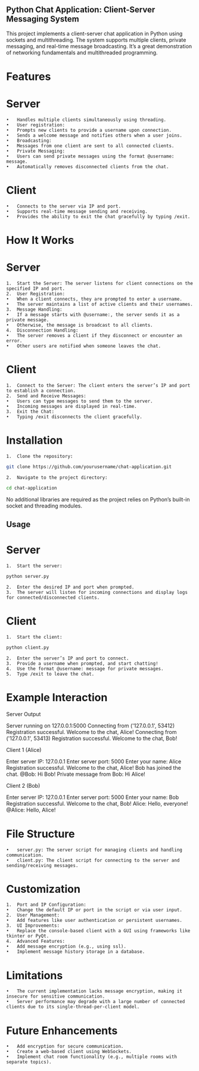 ## Python Chat Application: Client-Server Messaging System

This project implements a client-server chat application in Python using sockets and multithreading. The system supports multiple clients, private messaging, and real-time message broadcasting. It’s a great demonstration of networking fundamentals and multithreaded programming.

# Features

# Server
	•	Handles multiple clients simultaneously using threading.
	•	User registration:
	•	Prompts new clients to provide a username upon connection.
	•	Sends a welcome message and notifies others when a user joins.
	•	Broadcasting:
	•	Messages from one client are sent to all connected clients.
	•	Private Messaging:
	•	Users can send private messages using the format @username: message.
	•	Automatically removes disconnected clients from the chat.

# Client
	•	Connects to the server via IP and port.
	•	Supports real-time message sending and receiving.
	•	Provides the ability to exit the chat gracefully by typing /exit.

# How It Works

# Server
	1.	Start the Server: The server listens for client connections on the specified IP and port.
	2.	User Registration:
	•	When a client connects, they are prompted to enter a username.
	•	The server maintains a list of active clients and their usernames.
	3.	Message Handling:
	•	If a message starts with @username:, the server sends it as a private message.
	•	Otherwise, the message is broadcast to all clients.
	4.	Disconnection Handling:
	•	The server removes a client if they disconnect or encounter an error.
	•	Other users are notified when someone leaves the chat.

# Client
	1.	Connect to the Server: The client enters the server’s IP and port to establish a connection.
	2.	Send and Receive Messages:
	•	Users can type messages to send them to the server.
	•	Incoming messages are displayed in real-time.
	3.	Exit the Chat:
	•	Typing /exit disconnects the client gracefully.

# Installation
	1.	Clone the repository:
 
```bash
git clone https://github.com/yourusername/chat-application.git
```


	2.	Navigate to the project directory:
 
```bash
cd chat-application
```


No additional libraries are required as the project relies on Python’s built-in socket and threading modules.

## Usage

# Server
	1.	Start the server:
 
```bash
python server.py
```

	2.	Enter the desired IP and port when prompted.
	3.	The server will listen for incoming connections and display logs for connected/disconnected clients.

# Client
	1.	Start the client:
 
```bash
python client.py
```

	2.	Enter the server’s IP and port to connect.
	3.	Provide a username when prompted, and start chatting!
	4.	Use the format @username: message for private messages.
	5.	Type /exit to leave the chat.

# Example Interaction

Server Output

Server running on 127.0.0.1:5000
Connecting from ('127.0.0.1', 53412)
Registration successful. Welcome to the chat, Alice!
Connecting from ('127.0.0.1', 53413)
Registration successful. Welcome to the chat, Bob!

Client 1 (Alice)

Enter server IP: 127.0.0.1
Enter server port: 5000
Enter your name: Alice
Registration successful. Welcome to the chat, Alice!
Bob has joined the chat.
@Bob: Hi Bob!
Private message from Bob: Hi Alice!

Client 2 (Bob)

Enter server IP: 127.0.0.1
Enter server port: 5000
Enter your name: Bob
Registration successful. Welcome to the chat, Bob!
Alice: Hello, everyone!
@Alice: Hello, Alice!

# File Structure
	•	server.py: The server script for managing clients and handling communication.
	•	client.py: The client script for connecting to the server and sending/receiving messages.

# Customization
	1.	Port and IP Configuration:
	•	Change the default IP or port in the script or via user input.
	2.	User Management:
	•	Add features like user authentication or persistent usernames.
	3.	UI Improvements:
	•	Replace the console-based client with a GUI using frameworks like tkinter or PyQt.
	4.	Advanced Features:
	•	Add message encryption (e.g., using ssl).
	•	Implement message history storage in a database.

# Limitations
	•	The current implementation lacks message encryption, making it insecure for sensitive communication.
	•	Server performance may degrade with a large number of connected clients due to its single-thread-per-client model.

# Future Enhancements
	•	Add encryption for secure communication.
	•	Create a web-based client using WebSockets.
	•	Implement chat room functionality (e.g., multiple rooms with separate topics).

